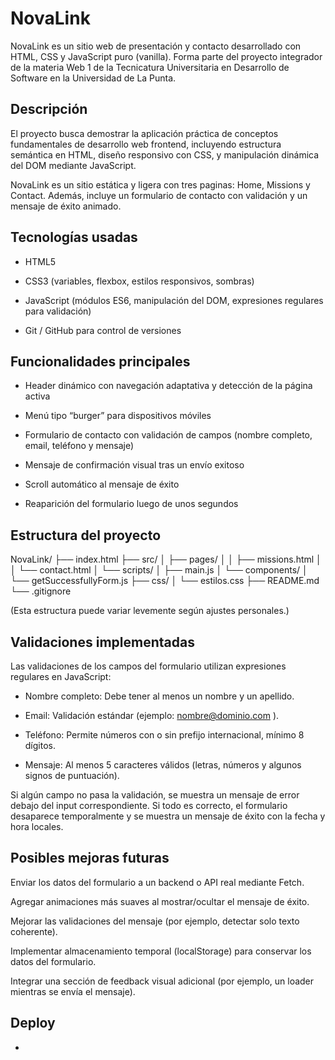 # NovaLink

NovaLink es un sitio web de presentación y contacto desarrollado con HTML, CSS y JavaScript puro (vanilla).
Forma parte del proyecto integrador de la materia Web 1 de la Tecnicatura Universitaria en Desarrollo de Software en la Universidad de La Punta.

## Descripción

El proyecto busca demostrar la aplicación práctica de conceptos fundamentales de desarrollo web frontend, incluyendo estructura semántica en HTML, diseño responsivo con CSS, y manipulación dinámica del DOM mediante JavaScript.

NovaLink es un sitio estática y ligera con tres paginas: Home, Missions y Contact. Además, incluye un formulario de contacto con validación y un mensaje de éxito animado.

## Tecnologías usadas

- HTML5

- CSS3 (variables, flexbox, estilos responsivos, sombras)

- JavaScript (módulos ES6, manipulación del DOM, expresiones regulares para validación)

- Git / GitHub para control de versiones

## Funcionalidades principales

- Header dinámico con navegación adaptativa y detección de la página activa

- Menú tipo “burger” para dispositivos móviles

- Formulario de contacto con validación de campos (nombre completo, email, teléfono y mensaje)

- Mensaje de confirmación visual tras un envío exitoso

- Scroll automático al mensaje de éxito

- Reaparición del formulario luego de unos segundos

## Estructura del proyecto

NovaLink/
├── index.html
├── src/
│ ├── pages/
│ │ ├── missions.html
│ │ └── contact.html
│ └── scripts/
│ ├── main.js
│ └── components/
│ └── getSuccessfullyForm.js
├── css/
│ └── estilos.css
├── README.md
└── .gitignore

(Esta estructura puede variar levemente según ajustes personales.)

## Validaciones implementadas

Las validaciones de los campos del formulario utilizan expresiones regulares en JavaScript:

- Nombre completo: Debe tener al menos un nombre y un apellido.

- Email: Validación estándar (ejemplo: nombre@dominio.com
).

- Teléfono: Permite números con o sin prefijo internacional, mínimo 8 dígitos.

- Mensaje: Al menos 5 caracteres válidos (letras, números y algunos signos de puntuación).

Si algún campo no pasa la validación, se muestra un mensaje de error debajo del input correspondiente.
Si todo es correcto, el formulario desaparece temporalmente y se muestra un mensaje de éxito con la fecha y hora locales.

## Posibles mejoras futuras

Enviar los datos del formulario a un backend o API real mediante Fetch.

Agregar animaciones más suaves al mostrar/ocultar el mensaje de éxito.

Mejorar las validaciones del mensaje (por ejemplo, detectar solo texto coherente).

Implementar almacenamiento temporal (localStorage) para conservar los datos del formulario.

Integrar una sección de feedback visual adicional (por ejemplo, un loader mientras se envía el mensaje).

## Deploy 
- 